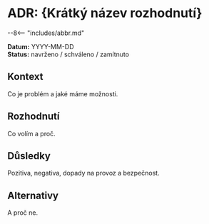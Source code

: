 
# ADR: {Krátký název rozhodnutí}
--8<-- "includes/abbr.md"

**Datum:** YYYY-MM-DD  
**Status:** navrženo / schváleno / zamítnuto

## Kontext
Co je problém a jaké máme možnosti.

## Rozhodnutí
Co volím a proč.

## Důsledky
Pozitiva, negativa, dopady na provoz a bezpečnost.

## Alternativy
A proč ne.
